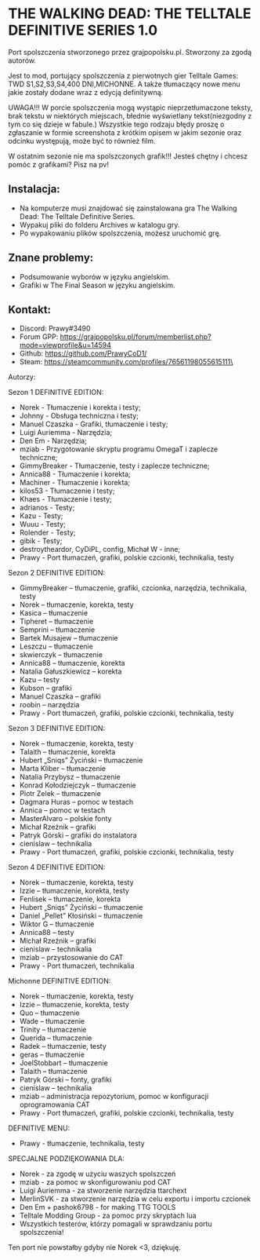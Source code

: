 # THE WALKING DEAD: THE TELLTALE DEFINITIVE SERIES 1.0
Port spolszczenia stworzonego przez grajpopolsku.pl. Stworzony za zgodą autorów.

Jest to mod, portujący spolszczenia z pierwotnych gier Telltale Games: TWD S1,S2,S3,S4,400 DNI,MICHONNE. A także tłumaczący nowe menu jakie zostały dodane wraz z edycją definitywną.

UWAGA!!!
W porcie spolszczenia mogą wystąpic nieprzetłumaczone teksty, brak tekstu w niektórych miejscach, błednie wyświetlany tekst(niezgodny z tym co się dzieje w fabule.) Wszystkie tego rodzaju błędy proszę o zgłaszanie w formie screenshota z krótkim opisem w jakim sezonie oraz odcinku występują, może być to również film. 

W ostatnim sezonie nie ma spolszczonych grafik!!! Jesteś chętny i chcesz pomóc z grafikami? Pisz na pv!

## Instalacja:
- Na komputerze musi znajdować się zainstalowana gra The Walking Dead: The Telltale Definitive Series.
- Wypakuj pliki do folderu Archives w katalogu gry.
- Po wypakowaniu plików spolszczenia, możesz uruchomić grę.

## Znane problemy:
- Podsumowanie wyborów w języku angielskim.
- Grafiki w The Final Season w języku angielskim.

## Kontakt:
- Discord: Prawy#3490
- Forum GPP: https://grajpopolsku.pl/forum/memberlist.php?mode=viewprofile&u=14594
- Github: https://github.com/PrawyCoD1/
- Steam: https://steamcommunity.com/profiles/76561198055615111\

Autorzy:

Sezon 1 DEFINITIVE EDITION:
- Norek - Tłumaczenie i korekta i testy;
- Johnny - Obsługa techniczna i testy;
- Manuel Czaszka - Grafiki, tłumaczenie i testy;
- Luigi Auriemma - Narzędzia;
- Den Em - Narzędzia;
- mziab - Przygotowanie skryptu programu OmegaT i zaplecze techniczne;
- GimmyBreaker - Tłumaczenie, testy i zaplecze techniczne;
- Annica88 - Tłumaczenie i korekta;
- Machiner - Tłumaczenie i korekta;
- kilos53 - Tłumaczenie i testy;
- Khaes - Tłumaczenie i testy;
- adrianos - Testy;
- Kazu - Testy;
- Wuuu - Testy;
- Rolender - Testy;
- gibik - Testy;
- destroytheardor, CyDiPL, config, Michał W - inne;
- Prawy - Port tłumaczeń, grafiki, polskie czcionki, technikalia, testy

Sezon 2 DEFINITIVE EDITION:
- GimmyBreaker – tłumaczenie, grafiki, czcionka, narzędzia, technikalia, testy
- Norek – tłumaczenie, korekta, testy
- Kasica – tłumaczenie
- Tipheret – tłumaczenie
- Semprini – tłumaczenie
- Bartek Musajew – tłumaczenie
- Leszczu – tłumaczenie
- skwierczyk – tłumaczenie
- Annica88 – tłumaczenie, korekta
- Natalia Gałuszkiewicz – korekta
- Kazu – testy
- Kubson – grafiki
- Manuel Czaszka – grafiki
- roobin – narzędzia
- Prawy - Port tłumaczeń, grafiki, polskie czcionki, technikalia, testy

Sezon 3 DEFINITIVE EDITION:
- Norek – tłumaczenie, korekta, testy
- Talaith – tłumaczenie, korekta
- Hubert „Sniqs” Życiński – tłumaczenie
- Marta Kliber – tłumaczenie
- Natalia Przybysz – tłumaczenie
- Konrad Kołodziejczyk – tłumaczenie
- Piotr Zelek – tłumaczenie
- Dagmara Huras – pomoc w testach
- Annica – pomoc w testach
- MasterAlvaro – polskie fonty
- Michał Rzeźnik – grafiki
- Patryk Górski – grafiki do instalatora
- cienislaw – technikalia
- Prawy - Port tłumaczeń, grafiki, polskie czcionki, technikalia, testy

Sezon 4 DEFINITIVE EDITION:
- Norek – tłumaczenie, korekta, testy
- Izzie – tłumaczenie, korekta, testy
- Fenlisek – tłumaczenie, korekta
- Hubert „Sniqs” Życiński – tłumaczenie
- Daniel „Pellet” Kłosiński – tłumaczenie
- Wiktor G – tłumaczenie
- Annica88 – testy
- Michał Rzeźnik – grafiki
- cienislaw – technikalia
- mziab – przystosowanie do CAT
- Prawy - Port tłumaczeń, technikalia

Michonne DEFINITIVE EDITION:
- Norek – tłumaczenie, korekta, testy
- Izzie – tłumaczenie, korekta, testy
- Quo – tłumaczenie
- Wade – tłumaczenie
- Trinity – tłumaczenie
- Querida – tłumaczenie
- Radek – tłumaczenie, testy
- geras – tłumaczenie
- JoelStobbart – tłumaczenie
- Talaith – tłumaczenie
- Patryk Górski – fonty, grafiki
- cienislaw – technikalia
- mziab – administracja repozytorium, pomoc w konfiguracji oprogramowania CAT
- Prawy - Port tłumaczeń, grafiki, polskie czcionki, technikalia, testy

DEFINITIVE MENU:
- Prawy - tłumaczenie, technikalia, testy


SPECJALNE PODZIĘKOWANIA DLA:
- Norek - za zgodę w użyciu waszych spolszczeń
- mziab - za pomoc w skonfigurowaniu pod CAT
- Luigi Auriemma - za stworzenie narzędzia ttarchext
- MerlinSVK - za stworzenie narzędzia w celu exportu i importu czcionek
- Den Em + pashok6798 - for making TTG TOOLS
- Telltale Modding Group - za pomoc przy skryptach lua
- Wszystkich testerów, którzy pomagali w sprawdzaniu portu spolszczenia!


Ten port nie powstałby gdyby nie Norek <3, dziękuję.

